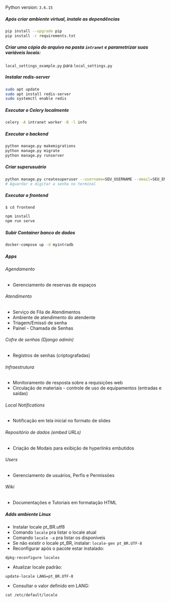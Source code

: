 Python version: `3.6.15`

##### Após criar ambiente virtual, instale as dependências
```bash
pip install --upgrade pip
pip install -r requirements.txt
``` 


##### Criar uma cópia do arquivo na pasta `intranet` e parametrizar suas variáveis locais:
`local_settings_example.py` para `local_settings.py`

##### Instalar redis-server
```bash
sudo apt update
sudo apt install redis-server
sudo systemctl enable redis
```

##### Executar o Celery localmente
```bash
celery -A intranet worker -B -l info
```

##### Executar o backend
```bash
python manage.py makemigrations
python manage.py migrate
python manage.py runserver
``` 

##### Criar superusuário
```bash
python manage.py createsuperuser --username=SEU_USERNAME --email=SEU_EMAIL
# Aguardar e digitar a senha no terminal
```

##### Executar o frontend
`$ cd frontend`
```bash
npm install
npm run serve
``` 

##### Subir Container banco de dados
```bash
docker-compose up -d myintradb
```

##### Apps
###### Agendamento
- Gerenciamento de reservas de espaços

###### Atendimento
- Serviço de Fila de Atendimentos 
- Ambiente de atendimento do atendente
- Triagem/Emissõ de senha
- Painel - Chamada de Senhas

###### Cofre de senhas (Django admin)
- Registros de senhas (criptografadas)

###### Infraestrutura
- Monitoramento de resposta sobre a requisições web
- Circulação de materiais - controle de uso de equipamentos (entradas e saídas)

###### Local Notifications
- Notificação em tela inicial no formato de slides

###### Repositório de dados (embed URLs)
- Criação de Modais para exibição de hyperlinks embutidos

###### Users
- Gerenciamento de usuários, Perfis e Permissões

###### Wiki
- Documentações e Tutoriais em formatação HTML

##### Adds ambiente Linux
- Instalar locale pt_BR.utf8
- Comando ```locale``` pra listar o locale atual
- Comando ```locale -a``` pra listar os disponíveis
- Se não existir o locale pt_BR, instalar: ```locale-gen pt_BR.UTF-8```
- Reconfigurar após o pacote estar instalado:
```
dpkg-reconfigure locales
```
- Atualizar locale padrão:
```
update-locale LANG=pt_BR.UTF-8
```
- Consultar o valor definido em LANG:
```
cat /etc/default/locale
```
